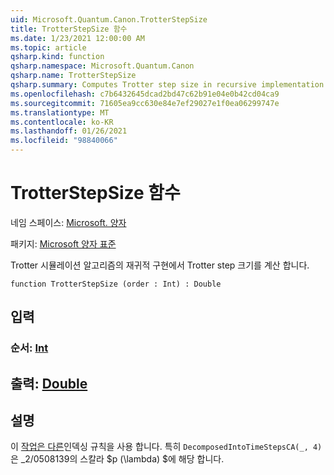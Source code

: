 ```yaml
---
uid: Microsoft.Quantum.Canon.TrotterStepSize
title: TrotterStepSize 함수
ms.date: 1/23/2021 12:00:00 AM
ms.topic: article
qsharp.kind: function
qsharp.namespace: Microsoft.Quantum.Canon
qsharp.name: TrotterStepSize
qsharp.summary: Computes Trotter step size in recursive implementation of Trotter simulation algorithm.
ms.openlocfilehash: c7b6432645dcad2bd47c62b91e04e0b42cd04ca9
ms.sourcegitcommit: 71605ea9cc630e84e7ef29027e1f0ea06299747e
ms.translationtype: MT
ms.contentlocale: ko-KR
ms.lasthandoff: 01/26/2021
ms.locfileid: "98840066"
---
```

# <a name="trotterstepsize-function"></a>TrotterStepSize 함수

네임 스페이스: [Microsoft. 양자](xref:Microsoft.Quantum.Canon)

패키지: [Microsoft 양자 표준](https://nuget.org/packages/Microsoft.Quantum.Standard)


Trotter 시뮬레이션 알고리즘의 재귀적 구현에서 Trotter step 크기를 계산 합니다.

```qsharp
function TrotterStepSize (order : Int) : Double
```


## <a name="input"></a>입력

### <a name="order--int"></a>순서: [Int](xref:microsoft.quantum.lang-ref.int)





## <a name="output--double"></a>출력: [Double](xref:microsoft.quantum.lang-ref.double)



## <a name="remarks"></a>설명

이 [작업은 다른](https://arxiv.org/abs/quant-ph/0508139)인덱싱 규칙을 사용 합니다. 특히 `DecomposedIntoTimeStepsCA(_, 4)` 은 _2/0508139의 스칼라 $p (\lambda) $에 해당 합니다.